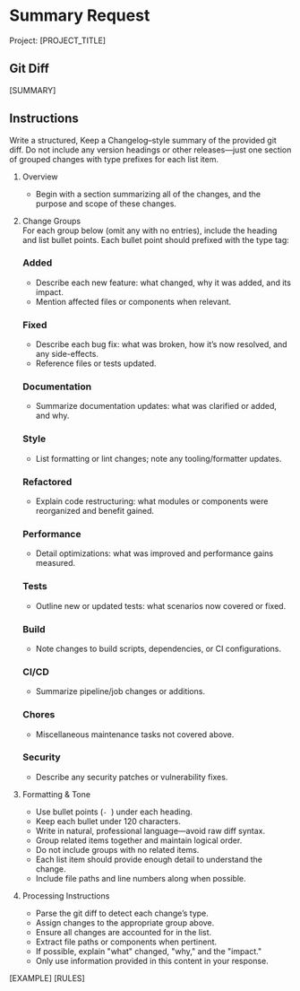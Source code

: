 # Summary Request
Project: [PROJECT_TITLE] 

## Git Diff
[SUMMARY]

## Instructions

Write a structured, Keep a Changelog–style summary of the provided git diff. Do not include any version headings or other releases—just one section of grouped changes with type prefixes for each list item.

1. Overview  
   - Begin with a section summarizing all of the changes, and the purpose and scope of these changes.

2. Change Groups  
   For each group below (omit any with no entries), include the heading and list bullet points. Each bullet point should prefixed with the type tag:

   ### Added  
   - Describe each new feature: what changed, why it was added, and its impact.  
   - Mention affected files or components when relevant.

   ### Fixed  
   - Describe each bug fix: what was broken, how it’s now resolved, and any side-effects.  
   - Reference files or tests updated.

   ### Documentation  
   - Summarize documentation updates: what was clarified or added, and why.

   ### Style  
   - List formatting or lint changes; note any tooling/formatter updates.

   ### Refactored  
   - Explain code restructuring: what modules or components were reorganized and benefit gained.

   ### Performance  
   - Detail optimizations: what was improved and performance gains measured.

   ### Tests  
   - Outline new or updated tests: what scenarios now covered or fixed.

   ### Build  
   - Note changes to build scripts, dependencies, or CI configurations.

   ### CI/CD  
   - Summarize pipeline/job changes or additions.

   ### Chores  
   - Miscellaneous maintenance tasks not covered above.

   ### Security  
   - Describe any security patches or vulnerability fixes.

3. Formatting & Tone  
   - Use bullet points (`- `) under each heading.  
   - Keep each bullet under 120 characters.  
   - Write in natural, professional language—avoid raw diff syntax.  
   - Group related items together and maintain logical order.
   - Do not include groups with no related items.
   - Each list item should provide enough detail to understand the change.
   - Include file paths and line numbers along when possible.

4. Processing Instructions  
   - Parse the git diff to detect each change’s type.  
   - Assign changes to the appropriate group above.
   - Ensure all changes are accounted for in the list.
   - Extract file paths or components when pertinent.  
   - If possible, explain "what" changed, "why," and the "impact."
   - Only use information provided in this content in your response.

[EXAMPLE]
[RULES]
